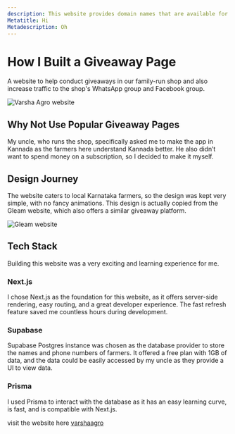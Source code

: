 ```yaml
---
description: This website provides domain names that are available for registration, generated from your business description using a large language model.
Metatitle: Hi
Metadescription: Oh
---
```


# How I Built a Giveaway Page

A website to help conduct giveaways in our family-run shop and also increase traffic to the shop's WhatsApp group and Facebook group.

![Varsha Agro website](/varshaagro2.webp)

## Why Not Use Popular Giveaway Pages

My uncle, who runs the shop, specifically asked me to make the app in Kannada as the farmers here understand Kannada better. He also didn’t want to spend money on a subscription, so I decided to make it myself.

## Design Journey

The website caters to local Karnataka farmers, so the design was kept very simple, with no fancy animations. This design is actually copied from the Gleam website, which also offers a similar giveaway platform.

![Gleam website](/Gleam.webp)

## Tech Stack

Building this website was a very exciting and learning experience for me.

### Next.js

I chose Next.js as the foundation for this website, as it offers server-side rendering, easy routing, and a great developer experience. The fast refresh feature saved me countless hours during development.

### Supabase

Supabase Postgres instance was chosen as the database provider to store the names and phone numbers of farmers. It offered a free plan with 1GB of data, and the data could be easily accessed by my uncle as they provide a UI to view data.

### Prisma

I used Prisma to interact with the database as it has an easy learning curve, is fast, and is compatible with Next.js.

visit the website here [varshaagro](https://varshaagro.vercel.app/)